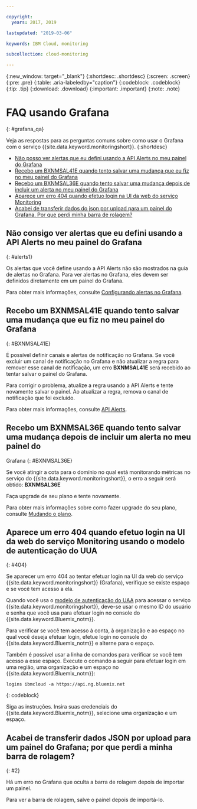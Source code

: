 ```yaml
---

copyright:
  years: 2017, 2019

lastupdated: "2019-03-06"

keywords: IBM Cloud, monitoring

subcollection: cloud-monitoring

---
```


{:new_window: target="_blank"}
{:shortdesc: .shortdesc}
{:screen: .screen}
{:pre: .pre}
{:table: .aria-labeledby="caption"}
{:codeblock: .codeblock}
{:tip: .tip}
{:download: .download}
{:important: .important}
{:note: .note}



# FAQ usando Grafana
{: #grafana_qa}

Veja as respostas para as perguntas comuns sobre como usar o Grafana com o serviço {{site.data.keyword.monitoringshort}}. 
{:shortdesc}

* [Não posso ver alertas que eu
defini usando a API Alerts no meu painel do Grafana](/docs/services/cloud-monitoring/qa/grafana_qa.html#alerts1)
* [Recebo um BXNMSAL41E quando
tento salvar uma mudança que eu fiz no meu painel do Grafana](/docs/services/cloud-monitoring/qa/grafana_qa.html#BXNMSAL41E)
* [Recebo um BXNMSAL36E quando
tento salvar uma mudança depois de incluir um alerta no meu painel do Grafana](/docs/services/cloud-monitoring/qa/grafana_qa.html#BXNMSAL36E)
* [Aparece um erro 404 quando efetuo login na UI da web do serviço Monitoring](/docs/services/cloud-monitoring/qa/grafana_qa.html#404)
* [Acabei de transferir dados do json por upload para um painel do Grafana. Por que perdi minha barra de rolagem?](/docs/services/cloud-monitoring/qa/grafana_qa.html#2)


## Não consigo ver alertas que eu defini usando a API Alerts no meu painel do Grafana
{: #alerts1}

Os alertas que você define usando a API Alerts não são mostrados na guia de alertas no Grafana. Para ver
alertas no Grafana, eles devem ser definidos diretamente em um painel do Grafana.

Para obter mais informações, consulte [Configurando alertas no Grafana](/docs/services/cloud-monitoring/alerts/config_alerts_grafana.html#config_alerts_grafana).

## Recebo um BXNMSAL41E quando tento salvar uma mudança que eu fiz no meu painel do Grafana
{: #BXNMSAL41E}

É possível definir canais e alertas de notificação no Grafana. Se você excluir um canal de notificação
no Grafana e não atualizar a regra para remover esse canal de notificação, um erro
**BXNMSAL41E** será recebido ao tentar salvar o painel do Grafana.

Para corrigir o problema, atualize a regra usando a API Alerts e tente novamente salvar o painel. Ao
atualizar a regra, remova o canal de notificação que foi excluído.

Para obter mais informações, consulte
[API
Alerts](https://console.bluemix.net/apidocs/940-ibm-cloud-monitoring-alerts-api?&language=node#introduction).

## Recebo um BXNMSAL36E quando tento salvar uma mudança depois de incluir um alerta no meu painel do
Grafana
{: #BXNMSAL36E}

Se você atingir a cota para o domínio no qual está monitorando métricas no
serviço do {{site.data.keyword.monitoringshort}}, o erro a seguir será obtido:
**BXNMSAL36E**

Faça upgrade de seu plano e tente novamente.

Para obter mais informações sobre como fazer upgrade do seu plano, consulte
[Mudando o plano](/docs/services/cloud-monitoring/plan/change_plan.html#change_plan).


## Aparece um erro 404 quando efetuo login na UI da web do serviço Monitoring usando o modelo de autenticação do UUA
{: #404}

Se aparecer um erro 404 ao tentar efetuar login na UI da web do serviço {{site.data.keyword.monitoringshort}} (Grafana), verifique se existe espaço e se você tem acesso a ela.

Quando você usa o [modelo de autenticação do UAA](/docs/services/cloud-monitoring/security/auth_uaa.html#auth_uaa) para acessar o serviço {{site.data.keyword.monitoringshort}}, deve-se usar o mesmo ID do usuário e senha que você usa para efetuar login no console do
{{site.data.keyword.Bluemix_notm}}. 

Para verificar se você tem acesso à conta, à organização e ao espaço no qual você deseja efetuar login, efetue login no console do {{site.data.keyword.Bluemix_notm}} e alterne para o espaço. 

Também é possível usar a linha de comandos para verificar se você tem acesso a esse espaço. Execute o comando a seguir para efetuar login em uma região, uma organização e um espaço no {{site.data.keyword.Bluemix_notm}}:

```
logins ibmcloud -a https://api.ng.bluemix.net
```
{: codeblock}

Siga as instruções. Insira suas credenciais do {{site.data.keyword.Bluemix_notm}}, selecione uma organização e um espaço.


## Acabei de transferir dados JSON por upload para um painel do Grafana; por que perdi a minha barra de rolagem?
{: #2}

Há um erro no Grafana que oculta a barra de rolagem depois de importar um painel. 

Para ver a barra de rolagem, salve o painel depois de importá-lo. 








